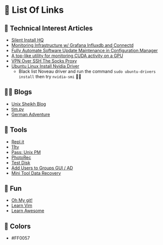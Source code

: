 #  📃 List Of Links 

## 💾 Technical Interest Articles
- [Silent Install HQ](https://silentinstallhq.com/)
- [Monitoring Infrastructure w/ Grafana Influxdb and Connectd](https://serhack.me/articles/monitoring-infrastructure-grafana-influxdb-connectd/)
- [Fully Automate Software Update Maintenance in Configuration Manager](https://damgoodadmin.com/2017/11/05/fully-automate-software-update-maintenance-in-cm/)
- [A top-like utility for monitoring CUDA activity on a GPU](https://stackoverflow.com/questions/8223811/a-top-like-utility-for-monitoring-cuda-activity-on-a-gpu)
- [VPN Over SSH The Socks Proxy](https://blog.gwlab.page/vpn-over-ssh-the-socks-proxy-8a8d7bdc7028)
- [Ubuntu Linux Install Nvidia Driver](https://www.cyberciti.biz/faq/ubuntu-linux-install-nvidia-driver-latest-proprietary-driver/)
  - Black list Noveau driver and run the command `sudo ubuntu-drivers install` then try `nvidia-smi` 🧙‍♂️


## 👨‍🚀 Blogs 
- [Unix Sheikh Blog](https://www.unixsheikh.com/index.html)
- [tim.py](http://timgolden.me.uk/python/index.html)
- [German Adventure](https://www.thegermanadventure.com/resources/)

## 🔨 Tools 
- [Repl.it](https://repl.it/teams-for-education)
- [11ty](https://www.11ty.dev)
- [Pass: Unix PM](https://www.passwordstore.org) 
- [PhotoRec](https://photorec.en.softonic.com/)
- [Test Disk](https://testdisk-64.en.lo4d.com/windows)
- [Add Users to Groups GUI / AD](https://powershelladministrator.com/2020/10/28/add-users-to-groups-gui/)
- [Mini Tool Data Recovery](https://www.minitool.com/data-recovery-software/)

## 🎈 Fun 
- [Oh My git!](https://ohmygit.org)
- [Learn Vim](https://github.com/iggredible/Learn-Vim) 
- [Learn Awesome](https://learnawesome.org) 

## 🎨 Colors 

- #FF0057
